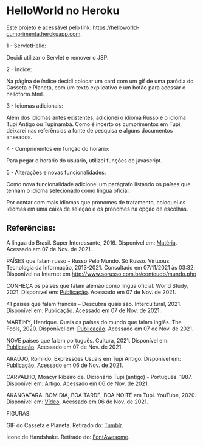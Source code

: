 # HelloWorld no Heroku

Este projeto é acessável pelo link: https://helloworld-cumprimenta.herokuapp.com.

1 - ServletHello:

  Decidi utilizar o Servlet e remover o JSP.

2 - Índice:

  Na página de índice decidi colocar um card com um gif de uma paródia do Casseta e Planeta, com um texto explicativo e um botão para acessar o helloform.html.

3 - Idiomas adicionais:

  Além dos idiomas antes existentes, adicionei o idioma Russo e o idioma Tupi Antigo ou Tupinambá. Como é incerto os cumprimentos em Tupi, deixarei nas referências a fonte de pesquisa e alguns documentos anexados.

4 - Cumprimentos em função do horário:

  Para pegar o horário do usuário, utilizei funções de javascript. 
  
5 - Alterações e novas funcionalidades:

  Como nova funcionalidade adicionei um parágrafo listando os países que tenham o idioma selecionado como língua oficial.

  Por contar com mais idiomas que pronomes de tratamento, coloquei os idiomas em uma caixa de seleção e os pronomes na opção de escolhas. 



## Referências:

A língua do Brasil. Super Interessante, 2016. Disponível em: [Matéria](https://super.abril.com.br/cultura/a-lingua-do-brasil/#:~:text=O%20que%20predominava%20era%20o,usado%20como%20sin%C3%B4nimo%20de%20tupi). Acessado em 07 de Nov. de 2021.

PAÍSES que falam russo - Russo Pelo Mundo. Só Russo. Virtuous Tecnologia da Informação, 2013-2021. Consultado em 07/11/2021 às 03:32. Disponível na Internet em http://www.sorusso.com.br/conteudo/mundo.php

CONHEÇA os países que falam alemão como língua oficial. World Study, 2021. Disponível em: [Publicação](https://www.worldstudy.com.br/noticia/paises-que-falam-alemao). Acessado em 07 de Nov. de 2021.

41 países que falam francês – Descubra quais são. Intercultural, 2021. Disponível em: [Publicação](https://www.intercultural.com.br/paises-que-falam-frances/). Acessado em 07 de Nov. de 2021.

MARTINY, Henrique. Quais os países do mundo que falam inglês. The Fools, 2020. Disponível em: [Publicação](https://www.thefools.com.br/blog/post/quantos-paises-falam-1-ingles). Acessado em 07 de Nov. de 2021.

NOVE países que falam português. Cultura, 2021. Disponível em: [Publicação](https://cultura.uol.com.br/entretenimento/noticias/2021/03/28/741_nove-paises-que-falam-portugues.html). Acessado em 07 de Nov. de 2021.

ARAÚJO, Romildo. Expressões Usuais em Tupi Antigo. Disponível em: [Publicação](https://quizlet.com/br/214215613/expressoes-usuais-em-tupi-antigo-flash-cards/). Acessado em 06 de Nov. de 2021.

CARVALHO, Moacyr Ribeiro de. Dicionário Tupi (antigo) - Português. 1987. Disponível em: [Artigo](http://etnolinguistica.wdfiles.com/local--files/biblio%3Acarvalho-1987-dicionario/Carvalho_1987_DicTupiAntigo-Port_OCR.pdf). Acessado em 06 de Nov. de 2021.


AKANGATARA. BOM DIA, BOA TARDE, BOA NOITE em Tupi. YouTube, 2020. Disponível em: [Vídeo](https://www.youtube.com/watch?v=9wv-hAd8AZk). Acessado em 06 de Nov. de 2021.

FIGURAS:

GIF do Casseta e Planeta. Retirado do: [Tumblr](https://pensamentos-de-uma-menina.tumblr.com/post/40023632658).

Ícone de Handshake. Retirado do: [FontAwesome](https://fontawesome.com/v5.15/icons/handshake?style=regular). 
